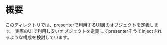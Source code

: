 # 概要
このディレクトリでは、presenterで利用するUI層のオブジェクトを定義します。
実際のUIで利用し安いオブジェクトを定義してpresenterそうでinjectされるような構成を検討しています。